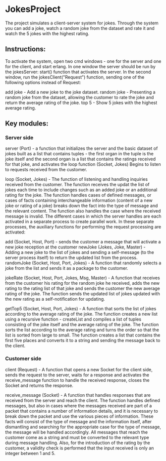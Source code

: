 # JokesProject

The project simulates a client-server system for jokes. Through the system you can add a joke, watch a random joke from the dataset and rate it and watch the 5 jokes with the highest rating.

## Instructions:

To activate the system, open two cmd windows - one for the server and one for the client, and start erlang.
In one window the server should be run by the jokesServer: start() function that activates the server.
In the second window, run the jokesClient("Request") function, sending one of the following options instead of Request:

add joke - Add a new joke to the joke dataset.
random joke - Presenting a random joke from the dataset, allowing the customer to rate the joke and return the average rating of the joke.
top 5 - Show 5 jokes with the highest average rating.

## Key modules:

### Server side

server (Port) - a function that initializes the server and the basic dataset of jokes built as a list that contains tuples - the first organ in the tuple is the joke itself and the second organ is a list that contains the ratings received for that joke, and activates the loop function (Socket, Jokes) Begins to listen to requests received from the customer.

loop (Socket, Jokes) - The function of listening and handling inquiries received from the customer. The function receives the updat the list of jokes each time to include changes such as an added joke or an additional rating for the joke. The function handles cases of defined messages, or cases of facts containing interchangeable information (content of a new joke or rating of a joke) breaks down the fact into the type of message and the relevant content. The function also handles the case where the received message is invalid. The different cases in which the server handles are each activated in a separate process to create parallel work. In these separate processes, the auxiliary functions for performing the request processing are activated:

add (Socket, Host, Port) - sends the customer a message that will activate a new joke reception at the customer
newJoke (Jokes, Joke, Master) - Adding a new joke to the list of jokes and sending a self-message (to the server process itself) to return the updated list from the process.
randomJoke (Socket, Host, Port, Jokes) - A function that randomly selects a joke from the list and sends it as a package to the customer.

jokeRate (Socket, Host, Port, Jokes, Msg, Master) - A function that receives from the customer his rating for the random joke he received, adds the new rating to the rating list of that joke and sends the customer the new average rating of the joke. The function sends the updated list of jokes updated with the new rating as a self-notification for updating.

getTop5 (Socket, Host, Port, Jokes) - A function that sorts the list of jokes according to the average rating of the joke. The function creates a new list using a recursive function - createList and compiles a list of tuples consisting of the joke itself and the average rating of the joke. The function sorts the list according to the average rating and turns the order so that the list is sorted from large to small. The function creates a list that contains the first five places and converts it to a string and sending the message back to the client.

### Customer side

client (Request) - A function that opens a new Socket for the client side, sends the request to the server, waits for a response and activates the receive_message function to handle the received response, closes the Socket and returns the response.

receive_message (Socket) - A function that handles responses that are received from the server and reach the client. The function handles defined messages, but also in cases where the messages received are part of a packet that contains a number of information details, and it is necessary to break down the packet and use the various pieces of information. These facts will consist of the type of message and the information itself, after dismantling and searching for the appropriate case for the type of message, the message will be handled accordingly. All messages that reach the customer come as a string and must be converted to the relevant type during message handling. Also, for the introduction of the rating by the customer, a validity check is performed that the input received is only an integer between 1 and 5.
